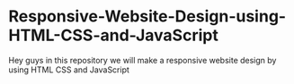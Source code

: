 # Responsive-Website-Design-using-HTML-CSS-and-JavaScript
Hey guys in this repository we will make a responsive website design by using HTML CSS and JavaScript

